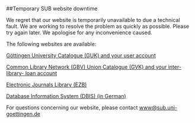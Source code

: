 ##Temporary SUB website downtime

We regret that our website is temporarily unavailable to due a technical fault. We are working to resolve the problem as quickly as possible. Please try again later. We apologise for any inconvenience caused.

The following websites are available: 

[Göttingen University Catalogue (GUK) and your user account](https://opac.sub.uni-goettingen.de/DB=1/LNG=DU/SID=7a4cf14e-3/LNG=EN/)

[Common Library Network (GBV) Union Catalogue (GVK) and your inter-library- loan account](http://gso.gbv.de/DB=2.1/LNG=EN/)

[Electronic Journals Library (EZB)](http://rzblx1.uni-regensburg.de/ezeit/index.phtml?bibid=SUBGO&colors=7&lang=en)

[Database Information System (DBIS) (in German)](http://rzblx10.uni-regensburg.de/dbinfo/fachliste.php?bib_id=subgo&colors=15&ocolors=40&lett=l)

For questions concerning our website, please contact www@sub.uni-goettingen.de